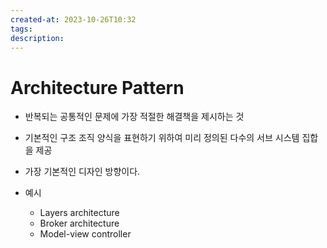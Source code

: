 ```yaml
---
created-at: 2023-10-26T10:32
tags: 
description:
---
```

# Architecture Pattern
- 반복되는 공통적인 문제에 가장 적절한 해결책을 제시하는 것
- 기본적인 구조 조직 양식을 표현하기 위하여 미리 정의된 다수의 서브 시스템 집합을 제공
- 가장 기본적인 디자인 방향이다.

- 예시
	- Layers architecture
	- Broker architecture
	- Model-view controller